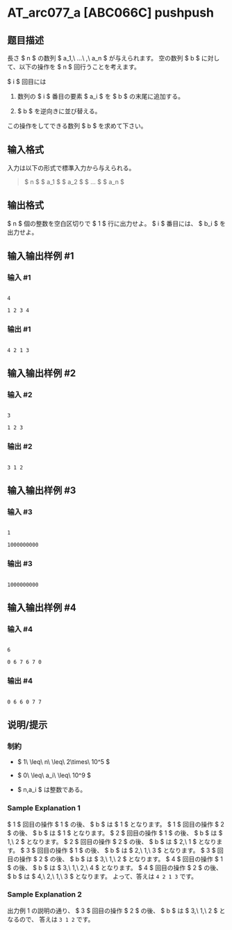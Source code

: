 # AT_arc077_a [ABC066C] pushpush

## 题目描述

[problemUrl]: https://atcoder.jp/contests/abc066/tasks/arc077_a

長さ $ n $ の数列 $ a_1,\ ...\ ,\ a_n $ が与えられます。 空の数列 $ b $ に対して、以下の操作を $ n $ 回行うことを考えます。

$ i $ 回目には

1. 数列の $ i $ 番目の要素 $ a_i $ を $ b $ の末尾に追加する。
2. $ b $ を逆向きに並び替える。

この操作をしてできる数列 $ b $ を求めて下さい。

## 输入格式

入力は以下の形式で標準入力から与えられる。

> $ n $ $ a_1 $ $ a_2 $ $ ... $ $ a_n $

## 输出格式

$ n $ 個の整数を空白区切りで $ 1 $ 行に出力せよ。 $ i $ 番目には、 $ b_i $ を出力せよ。

## 输入输出样例 #1

### 输入 #1

```
4
1 2 3 4
```

### 输出 #1

```
4 2 1 3
```

## 输入输出样例 #2

### 输入 #2

```
3
1 2 3
```

### 输出 #2

```
3 1 2
```

## 输入输出样例 #3

### 输入 #3

```
1
1000000000
```

### 输出 #3

```
1000000000
```

## 输入输出样例 #4

### 输入 #4

```
6
0 6 7 6 7 0
```

### 输出 #4

```
0 6 6 0 7 7
```

## 说明/提示

### 制約

- $ 1\ \leq\ n\ \leq\ 2\times\ 10^5 $
- $ 0\ \leq\ a_i\ \leq\ 10^9 $
- $ n,a_i $ は整数である。

### Sample Explanation 1

$ 1 $ 回目の操作 $ 1 $ の後、 $ b $ は $ 1 $ となります。 $ 1 $ 回目の操作 $ 2 $ の後、 $ b $ は $ 1 $ となります。 $ 2 $ 回目の操作 $ 1 $ の後、 $ b $ は $ 1,\ 2 $ となります。 $ 2 $ 回目の操作 $ 2 $ の後、 $ b $ は $ 2,\ 1 $ となります。 $ 3 $ 回目の操作 $ 1 $ の後、 $ b $ は $ 2,\ 1,\ 3 $ となります。 $ 3 $ 回目の操作 $ 2 $ の後、 $ b $ は $ 3,\ 1,\ 2 $ となります。 $ 4 $ 回目の操作 $ 1 $ の後、 $ b $ は $ 3,\ 1,\ 2,\ 4 $ となります。 $ 4 $ 回目の操作 $ 2 $ の後、 $ b $ は $ 4,\ 2,\ 1,\ 3 $ となります。 よって、答えは `4 2 1 3` です。

### Sample Explanation 2

出力例 1 の説明の通り、 $ 3 $ 回目の操作 $ 2 $ の後、 $ b $ は $ 3,\ 1,\ 2 $ となるので、 答えは `3 1 2` です。